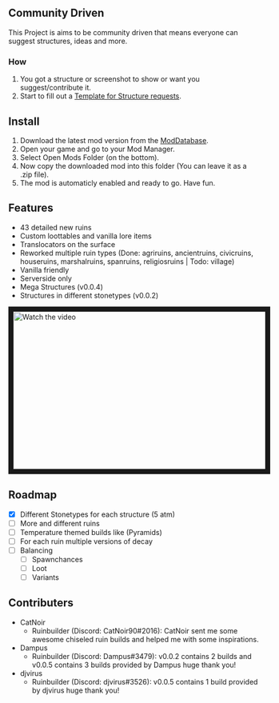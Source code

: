 <!-- Community Driven -->
## Community Driven


This Project is aims to be community driven that means everyone can suggest structures, ideas and more. <br>
### How
1. You got a structure or screenshot to show or want you suggest/contribute it.
2. Start to fill out a [Template for Structure requests](https://github.com/AreYSerious/betterruins/issues/new?assignees=&labels=structure+request&template=structurereq.yaml&title=%5BStructure%5D%3A+).

<!-- INSTALL -->
## Install

1. Download the latest mod version from the [ModDatabase](https://mods.vintagestory.at/betterruins).
2. Open your game and go to your Mod Manager.
3. Select Open Mods Folder (on the bottom).
4. Now copy the downloaded mod into this folder (You can leave it as a .zip file).
5. The mod is automaticly enabled and ready to go. Have fun.


<!-- FEATURES -->
## Features
* 43 detailed new ruins
* Custom loottables and vanilla lore items
* Translocators on the surface
* Reworked multiple ruin types (Done: agriruins, ancientruins, civicruins, houseruins, marshalruins, spanruins, religiosruins | Todo: village)
* Vanilla friendly
* Serverside only
* Mega Structures (v0.0.4)
* Structures in different stonetypes (v0.0.2)

<a href="https://youtu.be/WFyX432Fnws" target="_blank">
 <img src="https://img.youtube.com/vi/WFyX432Fnws/maxresdefault.jpg" alt="Watch the video" width="560" height="315" border="10" />
</a>


<!-- ROADMAP -->
## Roadmap

- [x] Different Stonetypes for each structure (5 atm)
- [ ] More and different ruins
- [ ] Temperature themed builds like (Pyramids)
- [ ] For each ruin multiple versions of decay
- [ ] Balancing
    - [ ] Spawnchances
    - [ ] Loot
    - [ ] Variants 

<!-- CONTRIBUTERS -->
## Contributers

* CatNoir
    * Ruinbuilder (Discord: CatNoir90#2016): CatNoir sent me some awesome chiseled ruin builds and helped me with some inspirations. 
* Dampus
    * Ruinbuilder (Discord: Dampus#3479): v0.0.2 contains 2 builds and v0.0.5 contains 3 builds provided by Dampus huge thank you! 
* djvirus
    * Ruinbuilder (Discord: djvirus#3526): v0.0.5 contains 1 build provided by djvirus huge thank you! 
